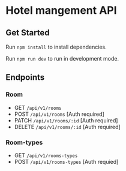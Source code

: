 # Hotel mangement API

## Get Started

Run `npm install` to install dependencies.

Run `npm run dev` to run in development mode.

## Endpoints

### Room

- GET `/api/v1/rooms`
- POST `/api/v1/rooms`  [Auth required]
- PATCH `/api/v1/rooms/:id` [Auth required]
- DELETE `/api/v1/rooms/:id` [Auth required]

### Room-types

- GET `/api/v1/rooms-types`
- POST `/api/v1/rooms-types` [Auth requied]
